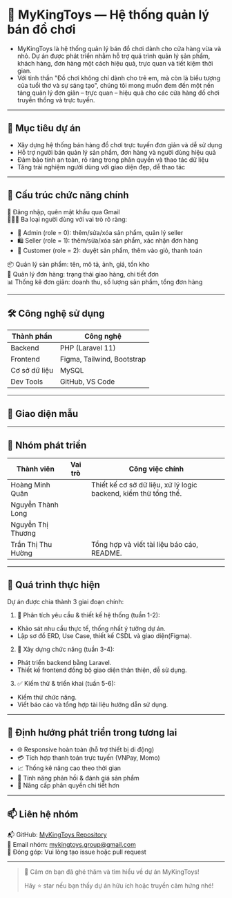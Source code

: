 # 🎠 MyKingToys — Hệ thống quản lý bán đồ chơi

 - MyKingToys là hệ thống quản lý bán đồ chơi dành cho cửa hàng vừa và nhỏ. Dự án được phát triển nhằm hỗ trợ quá trình quản lý sản phẩm, khách hàng, đơn hàng một cách hiệu quả, trực quan và tiết kiệm thời gian.
 - Với tinh thần "Đồ chơi không chỉ dành cho trẻ em, mà còn là biểu tượng của tuổi thơ và sự sáng tạo", chúng tôi mong muốn đem đến một nền tảng quản lý đơn giản – trực quan – hiệu quả cho các cửa hàng đồ chơi truyền thống và trực tuyến.

---

## 🎯 Mục tiêu dự án

- Xây dựng hệ thống bán hàng đồ chơi trực tuyến đơn giản và dễ sử dụng
- Hỗ trợ người bán quản lý sản phẩm, đơn hàng và người dùng hiệu quả
- Đảm bảo tính an toàn, rõ ràng trong phân quyền và thao tác dữ liệu
- Tăng trải nghiệm người dùng với giao diện đẹp, dễ thao tác

---

## 🧩 Cấu trúc chức năng chính

🔐 Đăng nhập, quên mật khẩu qua Gmail  
🧑‍🤝‍🧑 Ba loại người dùng với vai trò rõ ràng:

- 👑 Admin (role = 0): thêm/sửa/xóa sản phẩm, quản lý seller
- 🛍️ Seller (role = 1): thêm/sửa/xóa sản phẩm, xác nhận đơn hàng
- 🧸 Customer (role = 2): duyệt sản phẩm, thêm vào giỏ, thanh toán

📦 Quản lý sản phẩm: tên, mô tả, ảnh, giá, tồn kho  
🧾 Quản lý đơn hàng: trạng thái giao hàng, chi tiết đơn  
📊 Thống kê đơn giản: doanh thu, số lượng sản phẩm, tổng đơn hàng

---

## 🛠️ Công nghệ sử dụng

| Thành phần     | Công nghệ                |
|----------------|---------------------------|
| Backend        | PHP (Laravel 11)          |
| Frontend       | Figma, Tailwind, Bootstrap |
| Cơ sở dữ liệu  | MySQL                     |
| Dev Tools      | GitHub, VS Code           |

---

## 📸 Giao diện mẫu

> 

---

## 👥 Nhóm phát triển

| Thành viên             | Vai trò               | Công việc chính                           |
|------------------------|-----------------------|-------------------------------------------|
| Hoàng Minh Quân        |                | Thiết kế cơ sở dữ liệu, xử lý logic backend, kiểm thử tổng thể.|
| Nguyễn Thành Long      |          |  |
| Nguyễn Thị Thương      |    |                   |
| Trần Thị Thu Hường     |     | Tổng hợp và viết tài liệu báo cáo, README. |

---

## 💬 Quá trình thực hiện

Dự án được chia thành 3 giai đoạn chính:

1. 📌 Phân tích yêu cầu & thiết kế hệ thống (tuần 1-2):
* Khảo sát nhu cầu thực tế, thống nhất ý tưởng dự án.
* Lập sơ đồ ERD, Use Case, thiết kế CSDL và giao diện(Figma).

2. 🧱 Xây dựng chức năng (tuần 3-4):
* Phát triển backend bằng Laravel.
* Thiết kế frontend đồng bộ giao diện thân thiện, dễ sử dụng.

3. ✅ Kiểm thử & triển khai (tuần 5-6):
* Kiểm thử chức năng.
* Viết báo cáo và tổng hợp tài liệu hướng dẫn sử dụng.

---

## 🌱 Định hướng phát triển trong tương lai

- 🌐 Responsive hoàn toàn (hỗ trợ thiết bị di động)
- 💳 Tích hợp thanh toán trực tuyến (VNPay, Momo)
- 📈 Thống kê nâng cao theo thời gian
- 📮 Tính năng phản hồi & đánh giá sản phẩm
- 🔐 Nâng cấp phân quyền chi tiết hơn

---

## 📫 Liên hệ nhóm

📬 GitHub: [MyKingToys Repository](https://github.com/ttthu-huong/CSE702025-N04-Nhom-8)  
📧 Email nhóm: mykingtoys.group@gmail.com  
🧠 Đóng góp: Vui lòng tạo issue hoặc pull request

---

> 🤝 Cảm ơn bạn đã ghé thăm và tìm hiểu về dự án MyKingToys!
>  
> Hãy ⭐ star nếu bạn thấy dự án hữu ích hoặc truyền cảm hứng nhé!
